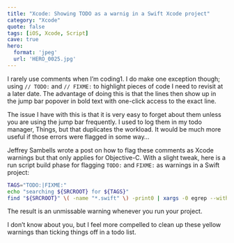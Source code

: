 ```yaml
---
title: "Xcode: Showing TODO as a warnig in a Swift Xcode project"
category: "Xcode"
quote: false
tags: [iOS, Xcode, Script]
cave: true
hero:
  format: 'jpeg'
  url: 'HERO_0025.jpg'
---
```

I rarely use comments when I’m coding1. I do make one exception though; using `// TODO:` and `// FIXME:` to highlight pieces of code I need to revisit at a later date. The advantage of doing this is that the lines then show up in the jump bar popover in bold text with one-click access to the exact line.

The issue I have with this is that it is very easy to forget about them unless you are using the jump bar frequently. I used to log them in my todo manager, Things, but that duplicates the workload. It would be much more useful if those errors were flagged in some way…

Jeffrey Sambells wrote a post on how to flag these comments as Xcode warnings but that only applies for Objective-C. With a slight tweak, here is a run script build phase for flagging `TODO:` and `FIXME:` as warnings in a Swift project:

```sh
TAGS="TODO:|FIXME:"
echo "searching ${SRCROOT} for ${TAGS}"
find "${SRCROOT}" \( -name "*.swift" \) -print0 | xargs -0 egrep --with-filename --line-number --only-matching "($TAGS).*\$" | perl -p -e "s/($TAGS)/ warning: \$1/"
```

The result is an unmissable warning whenever you run your project.

I don’t know about you, but I feel more compelled to clean up these yellow warnings than ticking things off in a todo list.
